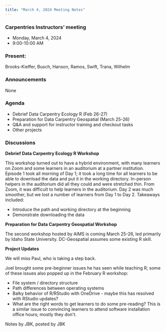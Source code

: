 ```yaml
---
title: "March 4, 2024 Meeting Notes"
---
```

### Carpentries Instructors’ meeting
- Monday, March 4, 2024
- 9:00-10:00 AM

### Present:  
Brooks-Kieffer, Busch, Hanson, Ramos, Swift, Trana, Wilhelm

### Announcements
None

### Agenda

- Debrief Data Carpentry Ecology R (Feb 26-27)
- Preparation for Data Carpentry Geospatial (March 25-26)
- Q&A and support for instructor training and checkout tasks
- Other projects

### Discussions

**Debrief Data Carpentry Ecology R Workshop**

This workshop turned out to have a hybrid environment, with many learners on Zoom and some learners in an auditorium at a partner institution. Episode 1 took all morning of Day 1; it took a long time for all learners to be able to download the data and put it in the working directory. In-person helpers in the auditorium did all they could and were stretched thin. From Zoom, it was difficult to help learners in the auditorium. Day 2 was much smoother, but we lost a number of learners from Day 1 to Day 2. Takeaways included:

- Introduce the path and working directory at the beginning
- Demonstrate downloading the data

**Preparation for Data Carpentry Geospatial Workshop**

The second workshop hosted by AIMS is coming March 25-26, led primarily by Idaho State University. DC-Geospatial assumes some existing R skill.

**Project Updates**

We will miss Paul, who is taking a step back.

Joel brought some pre-beginner issues he has seen while teaching R; some of these issues also popped up in the February R workshop:

- File system / directory structure
- Path differences between operating systems
- Balky behavior of R/RStudio with OneDrive - maybe this has resolved with RStudio updates?
- What are the right words to get learners to do some pre-reading? This is a similar issue to convincing learners to attend software installation office hours; mostly they don't.

Notes by JBK, posted by JBK
